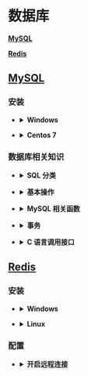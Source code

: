 # **数据库**
   [**MySQL**](#MySQL)

   [**Redis**](#Redis)

## [**MySQL**](https://www.mysql.com/)
### **安装**

- <b><details><summary>**Windows**</summary></b>

  1. 压缩包下载地址：<https://downloads.mysql.com/archives/community/>
     ![down](https://github.com/Mmmmmmi/MyNote/blob/master/resource/MySQLDown.png)
  2. 下载完成后，将压缩包解压到解压到想安装的路径。
     ![](https://github.com/Mmmmmmi/MyNote/blob/master/resource/MySQLPATH.png)
  3. 将该目录下的 bin 添加到系统 path 系统变量中，右键我的电脑（此电脑)-- 高级系统设置 -- 环境变量 -- 下面的系统变量（S）中的 path 变量 --- 编辑 -- 新建。
     ![](https://github.com/Mmmmmmi/MyNote/blob/master/resource/binpath.png)
     ![](https://github.com/Mmmmmmi/MyNote/blob/master/resource/addpath.png)
  4. 以管理员运行 CMD（右键左下角 Window PowerShell 管理员也行)，进入 MySQL 的 bin 目录下，输入`mysqld install` 再输入` mysqld --initialize-insecure`
     ![](https://github.com/Mmmmmmi/MyNote/blob/master/resource/install.png)
     ![](https://github.com/Mmmmmmi/MyNote/blob/master/resource/init.png)
  5. 启动 MySQL 服务，在任意目录下均可。输入` net start mysql`
     ![](https://github.com/Mmmmmmi/MyNote/blob/master/resource/start.png)
  6. 初次安装，配置 root 密码，在打开的 CMD 界面，输入 ` mysql -u root`，首次登陆无需密码，直接回车。
     ![](https://github.com/Mmmmmmi/MyNote/blob/master/resource/rootinit.png)
  7. 输入` ALTER USER 'root'@'localhost' IDENTIFIED BY 'new password';`   `new password` 为新密码。输入完成后，退出（输入 quit)。
     ![](https://github.com/Mmmmmmi/MyNote/blob/master/resource/newpasswd.png)
  8. 重新登陆`mysql -u root -p`，这次输入新的密码登陆即可。

</details>

- <b><details><summary>**Centos 7**</summary></b>

  1. 添加 Yum Repository
     ` wget -i -c http://dev.mysql.com/get/mysql80-community-release-el7-2.noarch.rpm`
     ` mysql57-community-release-el7-10.noarch.rpm` 是版本号，具体版本可以到
     [MySQL 官网』: https://dev.mysql.com/downloads/repo/yum/
     修改。
  2. 下载完成后，安装` yum -y install mysql80-community-release-el7-2.noarch.rpm`
  3. 库安装完之后，开始安装`yum -y install mysql-community-server `
  4. 启动数据库服务，` systemctl start  mysqld.service`，查看状态 `systemctl status mysqld.service`
  5. 查看默认生成的`root`密码，` grep "password" /var/log/mysqld.log`
  6. 登陆数据库，` mysql -uroot -p`，输入刚才的密码。
  7. 修改密码，` ALTER USER 'root'@'localhost' IDENTIFIED BY 'new password';`，` new password` 为新的密码。
  8. 问题：可能由于依赖不足产生问题，可以尝试下面的命令移除对` mariadb-libs`：` yum -y remove mariadb-libs `

   </details>

### **数据库相关知识**

- <b><details><summary>**SQL 分类** </summary></b>

   **数据库定义语言 (Data Define Language，DDL)**
   - 定义数据库的模式、外模式、和内模式
   - 定义模式 / 内模式和外模式 / 模式二级映像
   - 定义有关的约束条件维护数据的存储结果
   ```
   create drop alter
   ```

   **数据库操纵语言 (Data Manipulation Language，DML)**
   - 实现对数据库的基本操作，包括检索、更新（包括插入、修改和删除) 等
   ```
   insert delete update
   ```

   **数据库控制语言 (Data Control Language，DCL)**
   - 负责管理数据库权限以及事务
   ```
   grant revoke commit
   ```

   </details>

- <b><details><summary>**基本操作** </summary></b>

   ```sql
   # 连接服务器
   mysql -h 127.0.0.1 -P 3306  -u root -p

   # 初次登陆修改密码
   ALTER USER 'root'@'localhost' IDENTIFIED BY 'new password';

   # 创建数据库
   create database helloworld;

   # 选择数据库
   use helloworld;

   # 查看引擎
   show engines;

   # 创建数据库表
   create table student(id int,name varchar(32),gender varchar(2));

   # 表中插入数据
   insert into student (id, name, gender) values (1, '张三', '男'); insert into student (id, name, gender) values (2, '李四', '女'); insert into student (id, name, gender) values (3, '王五', '男');

   # 批量插入数据
   insert into student (id, name, gender) values (3, '王五', '男'),(4, '王麻子', '男'));

   # 查询表中的数据
   select * from student;

   # 连接相关操作

   - INNER JOIN（内连接,或等值连接）: 获取两个表中字段匹配关系的记录。

   - LEFT JOIN（左连接）: 获取左表所有记录，即使右表没有对应匹配的记录。左连接

   - RIGHT JOIN（右连接）: 与 LEFT JOIN 相反，用于获取右表所有记录，即使左表没有对应匹配的记录。

   # MySQL 分组

   - GROUP BY ：可以根据一个或者多个列对结果集分组，在分组的列上可以使用 COUNT ， SUM ， AVG 等函数
   SELECT *
   FROM Student
   GROUP BY Student_Name;

   # MySQL 排序

   - ORDER BY ：如果需要对读取的数据进行排序，可以使用 MySQL 的 ORDER BY 子句来设定按哪个字段哪种方式来进行排序，再返回搜索结果。
   - 可以使用任何字段来作为排序的条件，从而返回排序后的查询结果。
   - 可以设定多个字段来排序。
   - 可以使用 ASC 或 DESC 关键字来设置查询结果是按升序或降序排列。 默认情况下，它是按升序排列。
   - 可以添加 WHERE...LIKE 子句来设置条件。
   SELECT TMP1, TMP2
   FROM TableName;
   ORDER BY TMP! [ASC [DESC][默认 ASC]]]


   ```
   </details>

- <b><details><summary>**MySQL 相关函数** </summary></b>
   ```sql

   # not in

   # <>

   # distinct

   # IF(expr, v1, v2)   如果表达式 expr 成立, 返回结果 v1, 否则返回 v2
   SELECT IF(1 > 0, "True", "False"); -------> True
   SELECT IF(0 > 1, "True", "False"); -------> False

   # IFNULL(v1, v2)   如果 v1 的值不为 NULL，则返回 v1 ，否则返回 v2
   select IFNULL(NULL, "Hello World");  ----->  Hello World

   ```
   </details>


- <b><details><summary>**事务** </summary></b>

  - **原子性（Atomicity）**，原子性是指事务包含的所有操作要么全部成功，要么全部失败回滚，因此事务的操作如果成功就必须要完全应用到数据库，如果操作失败则不能对数据库有任何影响。
  - **一致性（Consistency）**，一致性是指事务必须使数据库从一个一致性状态变换到另一个一致性状态，也就是说一个事务执行之前和执行之后都必须处于一致性状态。拿转账来说，假设用户 A 和用户 B 两者的钱加起来一共是 5000，那么不管 A 和 B 之间如何转账，转几次账，事务结束后两个用户的钱相加起来应该还得是 5000，这就是事务的一致性。
  - **隔离性（Isolation）**，隔离性是当多个用户并发访问数据库时，比如操作同一张表时，数据库为每一个用户开启的事务，不能被其他事务的操作所干扰，多个并发事务之间要相互隔离。即要达到这么一种效果：对于任意两个并发的事务 T1 和 T2，在事务 T1 看来，T2 要么在 T1 开始之前就已经结束，要么在 T1 结束之后才开始，这样每个事务都感觉不到有其他事务在并发地执行。
  - **持久性（Durability）**，持久性是指一个事务一旦被提交了，那么对数据库中的数据的改变就是永久性的，即便是在数据库系统遇到故障的情况下也不会丢失提交事务的操作。例如我们在使用 JDBC 操作数据库时，在提交事务方法后，提示用户事务操作完成，当我们程序执行完成直到看到提示后，就可以认定事务已经正确提交，即使这时候数据库出现了问题，也必须要将我们的事务完全执行完成，否则就会造成我们看到提示事务处理完毕，但是数据库因为故障而没有执行事务的重大错误。

</details>

- <b><details><summary>**C 语言调用接口** </summary></b>

   ```c++
   sudo yum install mysql-devel -y 	//安装开发包
   ```
</details>



## [**Redis**](https://redis.io/)

### **安装**
- <b><details><summary>**Windows** </summary></b>

   - 在GitHub上下载[压缩包](https://github.com/microsoftarchive/redis/releases)，这里使用的是压缩包的安装方法。
   - 解压到指定文件夹，将该文件夹添加到环境变量。
   - 打开powershell 输入`redis-server.exe`，显示运行即成功。如果没有添加环境变量，则需要从终端中进入文件夹，然后启动。
   
 </details>

- <b><details><summary>**Linux** </summary></b>

  - **Centos 7**

      其他版本的Centos系统，参考[官网](https://redis.io/download)。
   ```c
   sudo yum install redis
   systemctl start redis  //centos7
   service redis start    //centos6及以下
   systemctl status redis //查看启动状态
   ```

</details>

### **配置**
- <b><details><summary>**开启远程连接** </summary></b>

   - **windows**

      进入安装目录下，找到`redis.windows.conf`，打开，找到`bind 127.0.0.1` 修改为 `# bind 127.0.0.1` ，保存退出
   - **Linux**
   ```c
   sudo vim /etc/redis.conf
   //找到 bind 127.0.0.1 修改为下面
   # bind 127.0.0.1   //保存退出
   //重启服务
   service redis restart
   //在终端输入
   ps -ef | grep redis
   //输出
   redis 16274 1 0 09:56 ?  00:00:01 /usr/bin/redis-server *:6379
   // * 表示允许所有的ip连接到本服务上
   ```

</details>